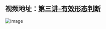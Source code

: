 视频地址：[第三讲-有效形态判断](https://www.youtube.com/watch?v=AFAdd_jJQtI)
-
![image](https://user-images.githubusercontent.com/5788126/172590515-b9fc473a-3563-4443-be42-7f509581b3e9.png)
